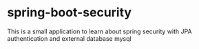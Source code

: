 # spring-boot-security
This is a small application to learn about spring security with JPA authentication and external database mysql
